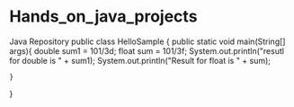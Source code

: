# Hands_on_java_projects
Java Repository
public class HelloSample {
    public static void main(String[] args){
        double sum1 = 101/3d;
        float sum = 101/3f;
        System.out.println("resutl for double is " + sum1);
        System.out.println("Result for float is " + sum);

    }
}
